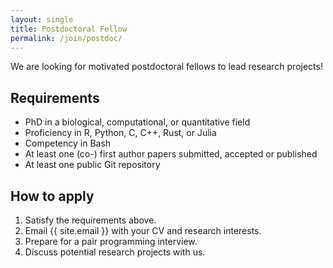 ```yaml
---
layout: single
title: Postdoctoral Fellow
permalink: /join/postdoc/
---
```


We are looking for motivated postdoctoral fellows to lead research projects!

## Requirements

- PhD in a biological, computational, or quantitative field
- Proficiency in R, Python, C, C++, Rust, or Julia
- Competency in Bash
- At least one (co-) first author papers submitted, accepted or published
- At least one public Git repository

## How to apply

1. Satisfy the requirements above.
2. Email {{ site.email }} with your CV and research interests.
3. Prepare for a pair programming interview.
4. Discuss potential research projects with us.

